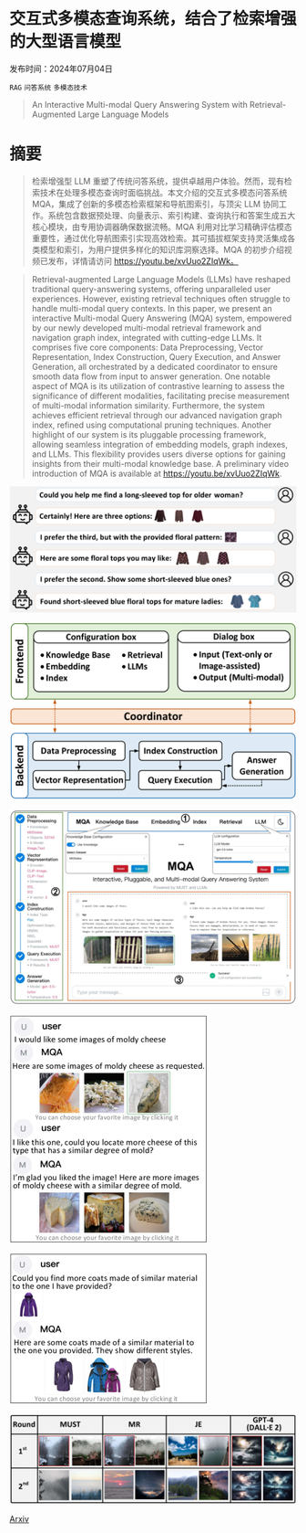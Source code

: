 # 交互式多模态查询系统，结合了检索增强的大型语言模型

发布时间：2024年07月04日

`RAG` `问答系统` `多模态技术`

> An Interactive Multi-modal Query Answering System with Retrieval-Augmented Large Language Models

# 摘要

> 检索增强型 LLM 重塑了传统问答系统，提供卓越用户体验。然而，现有检索技术在处理多模态查询时面临挑战。本文介绍的交互式多模态问答系统 MQA，集成了创新的多模态检索框架和导航图索引，与顶尖 LLM 协同工作。系统包含数据预处理、向量表示、索引构建、查询执行和答案生成五大核心模块，由专用协调器确保数据流畅。MQA 利用对比学习精确评估模态重要性，通过优化导航图索引实现高效检索。其可插拔框架支持灵活集成各类模型和索引，为用户提供多样化的知识库洞察选择。MQA 的初步介绍视频已发布，详情请访问 https://youtu.be/xvUuo2ZIqWk。

> Retrieval-augmented Large Language Models (LLMs) have reshaped traditional query-answering systems, offering unparalleled user experiences. However, existing retrieval techniques often struggle to handle multi-modal query contexts. In this paper, we present an interactive Multi-modal Query Answering (MQA) system, empowered by our newly developed multi-modal retrieval framework and navigation graph index, integrated with cutting-edge LLMs. It comprises five core components: Data Preprocessing, Vector Representation, Index Construction, Query Execution, and Answer Generation, all orchestrated by a dedicated coordinator to ensure smooth data flow from input to answer generation. One notable aspect of MQA is its utilization of contrastive learning to assess the significance of different modalities, facilitating precise measurement of multi-modal information similarity. Furthermore, the system achieves efficient retrieval through our advanced navigation graph index, refined using computational pruning techniques. Another highlight of our system is its pluggable processing framework, allowing seamless integration of embedding models, graph indexes, and LLMs. This flexibility provides users diverse options for gaining insights from their multi-modal knowledge base. A preliminary video introduction of MQA is available at https://youtu.be/xvUuo2ZIqWk.

![交互式多模态查询系统，结合了检索增强的大型语言模型](../../../paper_images/2407.04217/x1.png)

![交互式多模态查询系统，结合了检索增强的大型语言模型](../../../paper_images/2407.04217/x2.png)

![交互式多模态查询系统，结合了检索增强的大型语言模型](../../../paper_images/2407.04217/x3.png)

![交互式多模态查询系统，结合了检索增强的大型语言模型](../../../paper_images/2407.04217/x4.png)

![交互式多模态查询系统，结合了检索增强的大型语言模型](../../../paper_images/2407.04217/x5.png)

![交互式多模态查询系统，结合了检索增强的大型语言模型](../../../paper_images/2407.04217/x6.png)

[Arxiv](https://arxiv.org/abs/2407.04217)